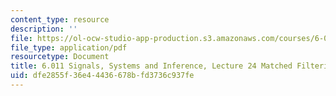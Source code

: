 ```yaml
---
content_type: resource
description: ''
file: https://ol-ocw-studio-app-production.s3.amazonaws.com/courses/6-011-signals-systems-and-inference-spring-2018/dfe2855f36e44436678bfd3736c937fe_MIT6_011S18lec24.pdf
file_type: application/pdf
resourcetype: Document
title: 6.011 Signals, Systems and Inference, Lecture 24 Matched Filtering
uid: dfe2855f-36e4-4436-678b-fd3736c937fe
---
```

